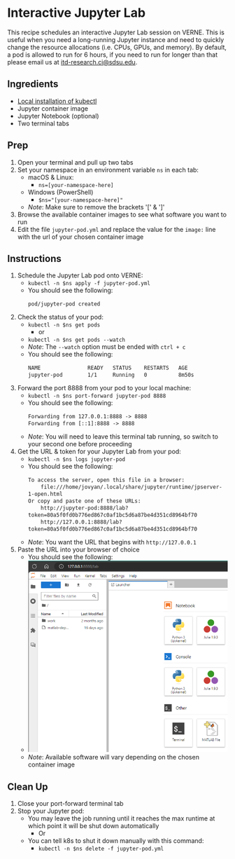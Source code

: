 # Interactive Jupyter Lab
This recipe schedules an interactive Jupyter Lab session on VERNE.
This is useful when you need a long-running Jupyter instance and need to quickly change the resource allocations (i.e. CPUs, GPUs, and memory).
By default, a pod is allowed to run for 6 hours, if you need to run for longer than that please email us at itd-research.ci@sdsu.edu.

## Ingredients
- [Local installation of kubectl](../README.md#using-your-local-machine)
- Jupyter container image
- Jupyter Notebook (optional)
- Two terminal tabs

## Prep
1. Open your terminal and pull up two tabs
1. Set your namespace in an environment variable `ns` in each tab:
    - macOS & Linux:
        - `ns=[your-namespace-here]`
    - Windows (PowerShell)
        - `$ns="[your-namespace-here]"`
    - *Note*: Make sure to remove the brackets '[' & ']'
1. Browse the available container images to see what software you want to run
1. Edit the file `jupyter-pod.yml` and replace the value for the `image:` line with the url of your chosen container image

## Instructions
1. Schedule the Jupyter Lab pod onto VERNE:
    - `kubectl -n $ns apply -f jupyter-pod.yml`
    - You should see the following:
        ```
        pod/jupyter-pod created
        ```
1. Check the status of your pod:
    - `kubectl -n $ns get pods`
        - or
    - `kubectl -n $ns get pods --watch`
    - *Note*: The `--watch` option must be ended with `ctrl + c`
    - You should see the following:
        ```
        NAME               READY   STATUS    RESTARTS   AGE
        jupyter-pod        1/1     Running   0          8m50s
        ```
1. Forward the port 8888 from your pod to your local machine:
    - `kubectl -n $ns port-forward jupyter-pod 8888`
    - You should see the following:
        ```
        Forwarding from 127.0.0.1:8888 -> 8888
        Forwarding from [::1]:8888 -> 8888
        ```
    - *Note*: You will need to leave this terminal tab running, so switch to your second one before proceeding
1. Get the URL & token for your Jupyter Lab from your pod:
    - `kubectl -n $ns logs jupyter-pod`
    - You should see the following:
        ```
        To access the server, open this file in a browser:
            file:///home/jovyan/.local/share/jupyter/runtime/jpserver-1-open.html
        Or copy and paste one of these URLs:
            http://jupyter-pod:8888/lab?token=80a5f0fd0b776ed867c0af1bc5d6a87be4d351cd8964bf70
            http://127.0.0.1:8888/lab?token=80a5f0fd0b776ed867c0af1bc5d6a87be4d351cd8964bf70
        ```
    - *Note*: You want the URL that begins with `http://127.0.0.1`
1. Paste the URL into your browser of choice
    - You should see the following:
    - ![jupyter lab](../images/jupyter-pod-1.png)
    - *Note*: Available software will vary depending on the chosen container image

## Clean Up
1. Close your port-forward terminal tab
1. Stop your Jupyter pod: 
    - You may leave the job running until it reaches the max runtime at which point it will be shut down automatically
        - Or
    - You can tell k8s to shut it down manually with this command:
        - `kubectl -n $ns delete -f jupyter-pod.yml`
